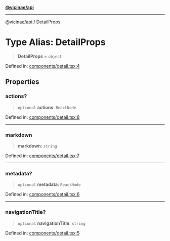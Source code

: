 [**@vicinae/api**](../README.md)

***

[@vicinae/api](../README.md) / DetailProps

# Type Alias: DetailProps

> **DetailProps** = `object`

Defined in: [components/detail.tsx:4](https://github.com/vicinaehq/vicinae/blob/c742d5fc509336339909dd669955b863f086bf4e/api/src/api/components/detail.tsx#L4)

## Properties

### actions?

> `optional` **actions**: `ReactNode`

Defined in: [components/detail.tsx:8](https://github.com/vicinaehq/vicinae/blob/c742d5fc509336339909dd669955b863f086bf4e/api/src/api/components/detail.tsx#L8)

***

### markdown

> **markdown**: `string`

Defined in: [components/detail.tsx:7](https://github.com/vicinaehq/vicinae/blob/c742d5fc509336339909dd669955b863f086bf4e/api/src/api/components/detail.tsx#L7)

***

### metadata?

> `optional` **metadata**: `ReactNode`

Defined in: [components/detail.tsx:6](https://github.com/vicinaehq/vicinae/blob/c742d5fc509336339909dd669955b863f086bf4e/api/src/api/components/detail.tsx#L6)

***

### navigationTitle?

> `optional` **navigationTitle**: `string`

Defined in: [components/detail.tsx:5](https://github.com/vicinaehq/vicinae/blob/c742d5fc509336339909dd669955b863f086bf4e/api/src/api/components/detail.tsx#L5)
